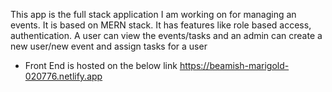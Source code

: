 This app is the full stack application I am working on for managing an events. 
It is based on MERN stack.
It has features like role based access, authentication. A user can view the events/tasks and an admin can create a new user/new event and assign tasks for a user
- Front End is hosted on the below link
https://beamish-marigold-020776.netlify.app
